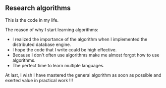 ## Research algorithms

This is the code in my life.

The reason of why I start learning algorithms: 

* I realized the importance of the algorithm when I implemented the distributed database engine.
* I hope the code that I write could be high effective.
* Because I don't often use algorithms make me almost forgot how to use algorithms.
* The perfect time to learn multiple languages.

At last, I wish I have mastered the general algorithm as soon as possible and exerted value in practical work !!!